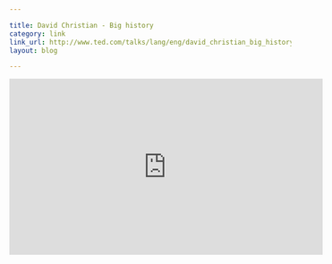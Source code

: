 ```yaml
---

title: David Christian - Big history
category: link
link_url: http://www.ted.com/talks/lang/eng/david_christian_big_history.html
layout: blog

---
```


<iframe src="http://embed.ted.com/talks/david_christian_big_history.html" width="560" height="315" frameborder="0" scrolling="no" webkitAllowFullScreen="true" mozallowfullscreen="true" allowFullScreen="true" allowfullscreen="true"> </iframe>
